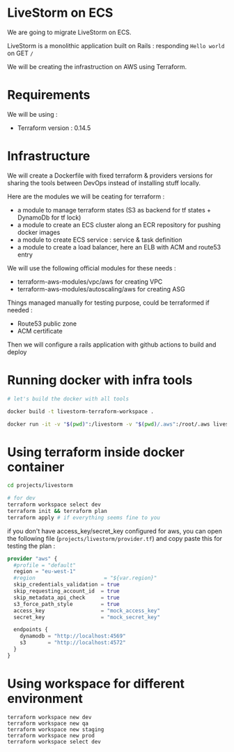 # LiveStorm on ECS

We are going to migrate LiveStorm on ECS.

LiveStorm is a monolithic application built on Rails : responding `Hello world` on GET `/`

We will be creating the infrastruction on AWS using Terraform. 

# Requirements

We will be using :
- Terraform version : 0.14.5

# Infrastructure

We will create a Dockerfile with fixed terraform & providers versions for sharing the tools between DevOps instead of installing stuff locally.

Here are the modules we will be ceating for terraform :

- a module to manage terraform states (S3 as backend for tf states + DynamoDb for tf lock)
- a module to create an ECS cluster along an ECR repository for pushing docker images
- a module to create ECS service : service & task definition
- a module to create a load balancer, here an ELB with ACM and route53 entry

We will use the following official modules for these needs :

- terraform-aws-modules/vpc/aws for creating VPC
- terraform-aws-modules/autoscaling/aws for creating ASG

Things managed manually for testing purpose, could be terraformed if needed :
- Route53 public zone
- ACM certificate

Then we will configure a rails application with github actions to build and deploy

# Running docker with infra tools

```bash
# let's build the docker with all tools

docker build -t livestorm-terraform-workspace .

docker run -it -v "$(pwd)":/livestorm -v "$(pwd)/.aws":/root/.aws livestorm-terraform-workspace bash
```

# Using terraform inside docker container

```bash
cd projects/livestorm

# for dev
terraform workspace select dev
terraform init && terraform plan
terraform apply # if everything seems fine to you
```

if you don't have access_key/secret_key configured for aws, you can open the following file (`projects/livestorm/provider.tf`) and copy paste this for testing the plan :

```tf
provider "aws" {
  #profile = "default"
  region = "eu-west-1"
  #region                      = "${var.region}"
  skip_credentials_validation = true
  skip_requesting_account_id  = true
  skip_metadata_api_check     = true
  s3_force_path_style         = true
  access_key                  = "mock_access_key"
  secret_key                  = "mock_secret_key"

  endpoints {
    dynamodb = "http://localhost:4569"
    s3       = "http://localhost:4572"
  }
}
```

# Using workspace for different environment

```
terraform workspace new dev
terraform workspace new qa
terraform workspace new staging
terraform workspace new prod
terraform workspace select dev
```